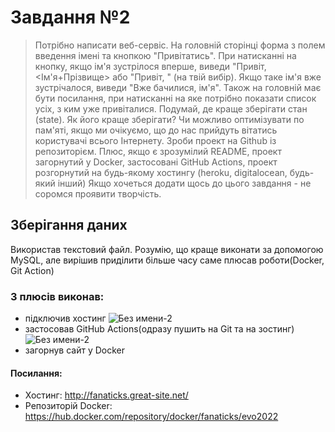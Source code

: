 #  Завдання №2 #
>Потрібно написати веб-сервіс. На головній сторінці форма з полем введення імені та кнопкою "Привітатись". При натисканні на кнопку, якщо ім'я зустрілося вперше, виведи "Привіт, <Ім'я+Прізвище> або "Привіт, <email>" (на твій вибір). Якщо таке ім'я вже зустрічалося, виведи "Вже бачилися, ім'я".
Також на головній має бути посилання, при натисканні на яке потрібно показати список усіх, з ким уже привіталися.
Подумай, де краще зберігати стан (state). Як його краще зберігати? Чи можливо оптимізувати по пам'яті, якщо ми очікуємо, що до нас прийдуть вітатись користувачі всього Інтернету. Зроби проект на Github із репозиторієм.
Плюс, якщо є зрозумілий README, проект загорнутий у Docker, застосовані GitHub Actions, проект розгорнутий на будь-якому хостингу (heroku, digitalocean, будь-який інший)
Якщо хочеться додати щось до цього завдання - не соромся проявити творчість.
>
##  Зберігання даних ##  
  Використав текстовий файл. Розумію, що краще виконати за допомогою MySQL, але вирішив приділити більше часу саме плюсав роботи(Docker, Git Action)
###  З плюсів виконав: ###
  * підключив хостинг
  ![Без имени-2](https://user-images.githubusercontent.com/75033218/149921265-3c617bcb-14a9-4f1c-aa45-b6d85ebb33e1.jpg)
  * застосовав GitHub Actions(одразу пушить на Git та на зостинг)
  ![Без имени-2](https://user-images.githubusercontent.com/75033218/149921646-6c8c4402-e46e-4d83-9f96-964d1ad93212.png)
  * загорнув сайт у Docker
####  Посилання: ####
  * Хостинг: http://fanaticks.great-site.net/
  * Репозиторій Docker: https://hub.docker.com/repository/docker/fanaticks/evo2022
